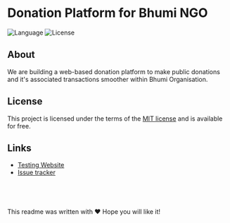 # Donation Platform for Bhumi NGO
![Language](https://img.shields.io/website/https/test.thekrishna.in.svg)
![License](https://img.shields.io/badge/license-MIT-yellowgreen.svg)

## About
We are building a web-based donation platform to make public donations and it's associated transactions smoother within Bhumi Organisation.

## License
This project is licensed under the terms of the [MIT license](LICENSE) and is available for free.

## Links
-   [Testing Website](http://test.thekrishna.in)
-   [Issue tracker](https://github.com/KrishnaAlagiri/Donation-Website/issues)

## <br>
This readme was written with ❤️
Hope you will like it!
